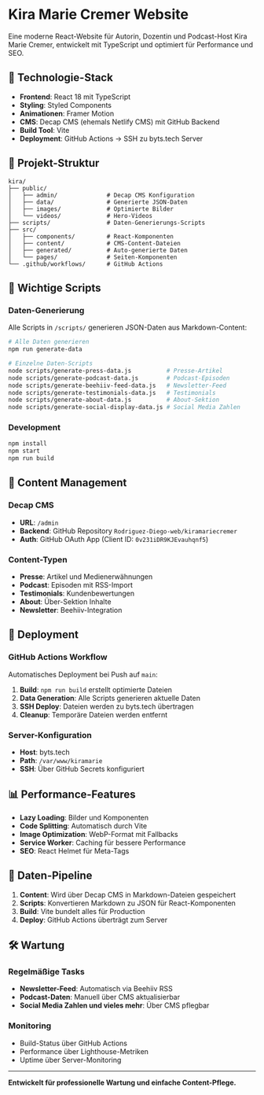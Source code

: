 # Kira Marie Cremer Website

Eine moderne React-Website für Autorin, Dozentin und Podcast-Host Kira Marie Cremer, entwickelt mit TypeScript und optimiert für Performance und SEO.

## 🚀 Technologie-Stack

- **Frontend**: React 18 mit TypeScript
- **Styling**: Styled Components
- **Animationen**: Framer Motion
- **CMS**: Decap CMS (ehemals Netlify CMS) mit GitHub Backend
- **Build Tool**: Vite
- **Deployment**: GitHub Actions → SSH zu byts.tech Server

## 📁 Projekt-Struktur

```
kira/
├── public/
│   ├── admin/              # Decap CMS Konfiguration
│   ├── data/               # Generierte JSON-Daten
│   ├── images/             # Optimierte Bilder
│   └── videos/             # Hero-Videos
├── scripts/                # Daten-Generierungs-Scripts
├── src/
│   ├── components/         # React-Komponenten
│   ├── content/            # CMS-Content-Dateien
│   ├── generated/          # Auto-generierte Daten
│   └── pages/              # Seiten-Komponenten
└── .github/workflows/      # GitHub Actions
```

## 🔧 Wichtige Scripts

### Daten-Generierung
Alle Scripts in `/scripts/` generieren JSON-Daten aus Markdown-Content:

```bash
# Alle Daten generieren
npm run generate-data

# Einzelne Daten-Scripts
node scripts/generate-press-data.js          # Presse-Artikel
node scripts/generate-podcast-data.js        # Podcast-Episoden  
node scripts/generate-beehiiv-feed-data.js   # Newsletter-Feed
node scripts/generate-testimonials-data.js   # Testimonials
node scripts/generate-about-data.js          # About-Sektion
node scripts/generate-social-display-data.js # Social Media Zahlen
```

### Development
```bash
npm install          
npm start           
npm run build        
```

## 🎯 Content Management

### Decap CMS
- **URL**: `/admin`
- **Backend**: GitHub Repository `Rodriguez-Diego-web/kiramariecremer`
- **Auth**: GitHub OAuth App (Client ID: `0v231iDR9KJEvauhqnf5`)

### Content-Typen
- **Presse**: Artikel und Medienerwähnungen
- **Podcast**: Episoden mit RSS-Import
- **Testimonials**: Kundenbewertungen
- **About**: Über-Sektion Inhalte
- **Newsletter**: Beehiiv-Integration

## 🚀 Deployment

### GitHub Actions Workflow
Automatisches Deployment bei Push auf `main`:

1. **Build**: `npm run build` erstellt optimierte Dateien
2. **Data Generation**: Alle Scripts generieren aktuelle Daten
3. **SSH Deploy**: Dateien werden zu byts.tech übertragen
4. **Cleanup**: Temporäre Dateien werden entfernt

### Server-Konfiguration
- **Host**: byts.tech
- **Path**: `/var/www/kiramarie`
- **SSH**: Über GitHub Secrets konfiguriert

## 📊 Performance-Features

- **Lazy Loading**: Bilder und Komponenten
- **Code Splitting**: Automatisch durch Vite
- **Image Optimization**: WebP-Format mit Fallbacks
- **Service Worker**: Caching für bessere Performance
- **SEO**: React Helmet für Meta-Tags

## 🔄 Daten-Pipeline

1. **Content**: Wird über Decap CMS in Markdown-Dateien gespeichert
2. **Scripts**: Konvertieren Markdown zu JSON für React-Komponenten
3. **Build**: Vite bundelt alles für Production
4. **Deploy**: GitHub Actions überträgt zum Server

## 🛠 Wartung

### Regelmäßige Tasks
- **Newsletter-Feed**: Automatisch via Beehiiv RSS
- **Podcast-Daten**: Manuell über CMS aktualisierbar
- **Social Media Zahlen und vieles mehr**: Über CMS pflegbar

### Monitoring
- Build-Status über GitHub Actions
- Performance über Lighthouse-Metriken
- Uptime über Server-Monitoring

---

**Entwickelt für professionelle Wartung und einfache Content-Pflege.**
